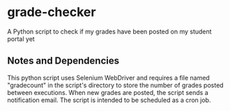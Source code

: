# grade-checker
A Python script to check if my grades have been posted on my student portal yet

## Notes and Dependencies
This python script uses Selenium WebDriver and requires a file named "gradecount" in the script's directory to store the number of grades posted between executions. When new grades are posted, the script sends a notification email. The script is intended to be scheduled as a cron job.
